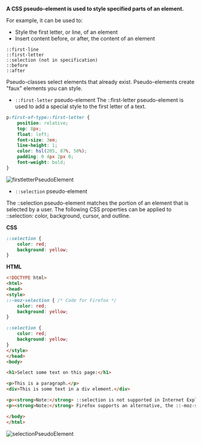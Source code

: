 
**A CSS pseudo-element is used to style specified parts of an element.**

For example, it can be used to:

* Style the first letter, or line, of an element
* Insert content before, or after, the content of an element

```
::first-line
::first-letter
::selection (not in specification)
::before
::after
```

Pseudo-classes select elements that already exist.
Pseudo-elements create "faux" elements you can style.

* `::first-letter` pseudo-element
The ::first-letter pseudo-element is used to add a special style to the first letter of a text.

```css
p:first-of-type::first-letter {
	position: relative;
	top: 8px;
	float: left;
	font-size: 3em;
	line-height: 1;
	color: hsl(205, 87%, 50%);
	padding: 0 4px 2px 0;
	font-weight: bold;
}
```

![firstletterPseudoElement](./firstletterPseudoElement.png)

* `::selection` pseudo-element

The ::selection pseudo-element matches the portion of an element that is selected by a user.
The following CSS properties can be applied to ::selection: color, background, cursor, and outline.

**CSS**
```css
::selection {
    color: red; 
    background: yellow;
}
```
**HTML**
```html
<!DOCTYPE html>
<html>
<head>
<style>
::-moz-selection { /* Code for Firefox */
    color: red;
    background: yellow;
}

::selection {
    color: red;
    background: yellow;
}
</style>
</head>
<body>

<h1>Select some text on this page:</h1>

<p>This is a paragraph.</p>
<div>This is some text in a div element.</div>

<p><strong>Note:</strong> ::selection is not supported in Internet Explorer 8 and earlier versions.</p>
<p><strong>Note:</strong> Firefox supports an alternative, the ::-moz-selection property.</p>

</body>
</html>
```

![selectionPseudoElement](./selectionPseudoelement.png)

